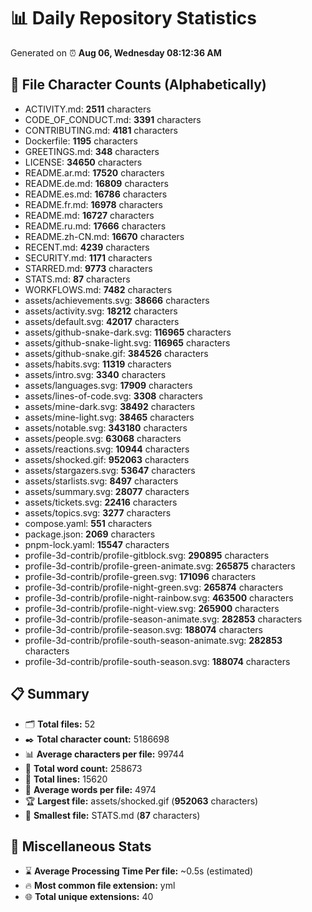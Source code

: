# 📊 Daily Repository Statistics
Generated on ⏰ **Aug 06, Wednesday 08:12:36 AM**

## 📂 File Character Counts (Alphabetically)
- ACTIVITY.md: **2511** characters
- CODE_OF_CONDUCT.md: **3391** characters
- CONTRIBUTING.md: **4181** characters
- Dockerfile: **1195** characters
- GREETINGS.md: **348** characters
- LICENSE: **34650** characters
- README.ar.md: **17520** characters
- README.de.md: **16809** characters
- README.es.md: **16786** characters
- README.fr.md: **16978** characters
- README.md: **16727** characters
- README.ru.md: **17666** characters
- README.zh-CN.md: **16670** characters
- RECENT.md: **4239** characters
- SECURITY.md: **1171** characters
- STARRED.md: **9773** characters
- STATS.md: **87** characters
- WORKFLOWS.md: **7482** characters
- assets/achievements.svg: **38666** characters
- assets/activity.svg: **18212** characters
- assets/default.svg: **42017** characters
- assets/github-snake-dark.svg: **116965** characters
- assets/github-snake-light.svg: **116965** characters
- assets/github-snake.gif: **384526** characters
- assets/habits.svg: **11319** characters
- assets/intro.svg: **3340** characters
- assets/languages.svg: **17909** characters
- assets/lines-of-code.svg: **3308** characters
- assets/mine-dark.svg: **38492** characters
- assets/mine-light.svg: **38465** characters
- assets/notable.svg: **343180** characters
- assets/people.svg: **63068** characters
- assets/reactions.svg: **10944** characters
- assets/shocked.gif: **952063** characters
- assets/stargazers.svg: **53647** characters
- assets/starlists.svg: **8497** characters
- assets/summary.svg: **28077** characters
- assets/tickets.svg: **22416** characters
- assets/topics.svg: **3277** characters
- compose.yaml: **551** characters
- package.json: **2069** characters
- pnpm-lock.yaml: **15547** characters
- profile-3d-contrib/profile-gitblock.svg: **290895** characters
- profile-3d-contrib/profile-green-animate.svg: **265875** characters
- profile-3d-contrib/profile-green.svg: **171096** characters
- profile-3d-contrib/profile-night-green.svg: **265874** characters
- profile-3d-contrib/profile-night-rainbow.svg: **463500** characters
- profile-3d-contrib/profile-night-view.svg: **265900** characters
- profile-3d-contrib/profile-season-animate.svg: **282853** characters
- profile-3d-contrib/profile-season.svg: **188074** characters
- profile-3d-contrib/profile-south-season-animate.svg: **282853** characters
- profile-3d-contrib/profile-south-season.svg: **188074** characters

## 📋 Summary
- 🗂️ **Total files:** 52
- ✒️ **Total character count:** 5186698
- 📊 **Average characters per file:** 99744
- 📝 **Total word count:** 258673
- 🧾 **Total lines:** 15620
- 📐 **Average words per file:** 4974
- 🏆 **Largest file:** assets/shocked.gif (**952063** characters)
- 🥉 **Smallest file:** STATS.md (**87** characters)

## 🌟 Miscellaneous Stats
- ⌛ **Average Processing Time Per file:** ~0.5s (estimated)
- 🔥 **Most common file extension:** yml
- 🌐 **Total unique extensions:** 40
